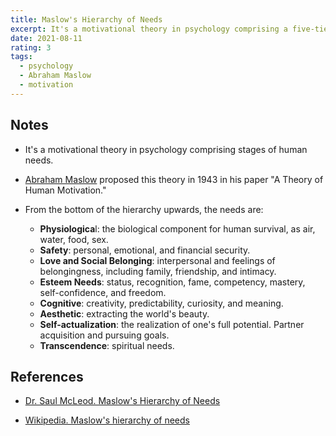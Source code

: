 ```yaml
---
title: Maslow's Hierarchy of Needs
excerpt: It's a motivational theory in psychology comprising a five-tier model of human needs.
date: 2021-08-11
rating: 3
tags:
  - psychology
  - Abraham Maslow
  - motivation
---
```


## Notes

- It's a motivational theory in psychology comprising stages of human needs.

- [Abraham Maslow](https://en.wikipedia.org/wiki/Abraham_Maslow) proposed this theory in 1943 in his paper "A Theory of Human Motivation."

- From the bottom of the hierarchy upwards, the needs are:
  - **Physiologica**l: the biological component for human survival, as air, water, food, sex.
  - **Safety**: personal, emotional, and financial security.
  - **Love and Social Belonging**: interpersonal and feelings of belongingness, including family, friendship, and intimacy.
  - **Esteem Needs**: status, recognition, fame, competency, mastery, self-confidence, and freedom.
  - **Cognitive**: creativity, predictability, curiosity, and meaning.
  - **Aesthetic**: extracting the world's beauty.
  - **Self-actualization**: the realization of one's full potential. Partner acquisition and pursuing goals.
  - **Transcendence**: spiritual needs.

## References

- [Dr. Saul McLeod. Maslow's Hierarchy of Needs](https://www.simplypsychology.org/maslow.html)

- [Wikipedia. Maslow's hierarchy of needs](https://en.wikipedia.org/wiki/Maslow%27s_hierarchy_of_needs)
